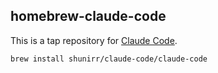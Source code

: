 ## homebrew-claude-code

This is a tap repository for [Claude Code](https://www.npmjs.com/package/@anthropic-ai/claude-code).

```console
brew install shunirr/claude-code/claude-code
```
